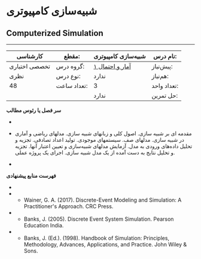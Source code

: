 # شبیه‌سازی کامپیوتری
## Computerized Simulation
_______________________________________________________________________________
| کارشناسی      | مقطع:       | شبیه‌سازی کامپیوتری                                        | نام درس:    |
| ------------- | ----------- | ---------------------------------------------------------- | ----------- |
| تخصصی اختیاری | گروه درس:   | [آمار و احتمال ۱](../base/Probability-and-Statistics-I.md) | پیش‌نیاز:   |
| نظری          | نوع درس:    | ندارد                                                      | هم‌نیاز:    |
| 48            | تعداد ساعت: | 3                                                          | تعداد واحد: |
|               |             |  ندارد                                                     | حل تمرین:   |

**سر فصل یا رئوس مطالب**

-

- مقدمه ای بر شبیه سازی. اصول کلی و زبانهای شبیه سازی. مدلهای ریاضی و آماری در شبیه سازی. مدلهای صف. سیستمهای موجودی. تولید اعداد تصادفی. تجزیه و تحلیل داده‌های ورودی به مدل. آزمایش مدلهای شبیه‌سازی و تعیین اعتبار آنها. تجزیه و تحلیل نتایج به دست آمده از یک مدل شبیه سازی. اجرای یک پروژه عملی.

-

**فهرست منابع پیشنهادی**

-

- - Wainer, G. A. (2017). Discrete-Event Modeling and Simulation: A Practitioner's Approach. CRC Press.

- - Banks, J. (2005). Discrete Event System Simulation. Pearson Education India.

- - Banks, J. (Ed.). (1998). Handbook of Simulation: Principles, Methodology, Advances, Applications, and Practice. John Wiley & Sons.

